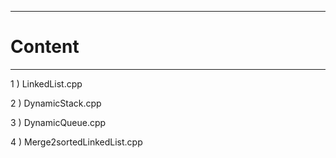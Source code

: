 ***
# Content
***

1 ) LinkedList.cpp

2 ) DynamicStack.cpp

3 ) DynamicQueue.cpp

4 ) Merge2sortedLinkedList.cpp